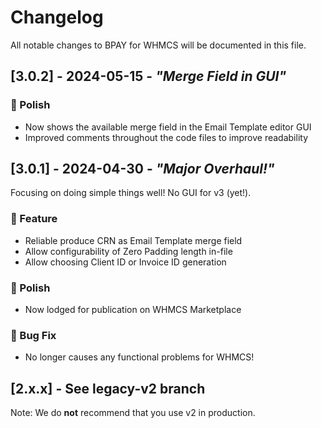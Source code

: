 # Changelog
All notable changes to BPAY for WHMCS will be documented in this file.

## [3.0.2] - 2024-05-15 - _"Merge Field in GUI"_
 
### 💅 Polish
- Now shows the available merge field in the Email Template editor GUI
- Improved comments throughout the code files to improve readability

## [3.0.1] - 2024-04-30 - _"Major Overhaul!"_
 
Focusing on doing simple things well! No GUI for v3 (yet!).

### 🚀 Feature
- Reliable produce CRN as Email Template merge field
- Allow configurability of Zero Padding length in-file
- Allow choosing Client ID or Invoice ID generation
 
### 💅 Polish
- Now lodged for publication on WHMCS Marketplace
 
### 🐛 Bug Fix
- No longer causes any functional problems for WHMCS!

## [2.x.x] - See legacy-v2 branch

Note: We do **not** recommend that you use v2 in production.
